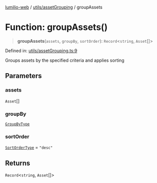 [lumilio-web](../../../modules.md) / [utils/assetGrouping](../index.md) / groupAssets

# Function: groupAssets()

> **groupAssets**(`assets`, `groupBy`, `sortOrder`): `Record`\<`string`, `Asset`[]\>

Defined in: [utils/assetGrouping.ts:9](https://github.com/EdwinZhanCN/Lumilio-Photos/blob/50447139bbcd8646ed06f83c6f5775c49db37354/web/src/utils/assetGrouping.ts#L9)

Groups assets by the specified criteria and applies sorting

## Parameters

### assets

`Asset`[]

### groupBy

[`GroupByType`](../../../hooks/page-hooks/useAssetsPageState/type-aliases/GroupByType.md)

### sortOrder

[`SortOrderType`](../../../hooks/page-hooks/useAssetsPageState/type-aliases/SortOrderType.md) = `"desc"`

## Returns

`Record`\<`string`, `Asset`[]\>
